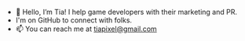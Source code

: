 - 🐝 Hello, I’m Tia! I help game developers with their marketing and PR. 
- I'm on GitHub to connect with folks.
- 📫 You can reach me at tiapixel@gmail.com 

<!---
TiaPixel/TiaPixel is a ✨ special ✨ repository because its `README.md` (this file) appears on your GitHub profile.
You can click the Preview link to take a look at your changes.
--->
